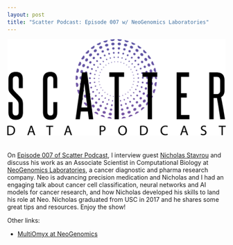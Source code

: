 ```yaml
---
layout: post
title: "Scatter Podcast: Episode 007 w/ NeoGenomics Laboratories"
---
```

[![](https://raw.githubusercontent.com/JavOrraca/Home/gh-pages/assets/img/ScatterLogo.png)](https://soundcloud.com/scatterpodcast/episode-007)
<br>
<br>
<br>
On [Episode 007 of Scatter Podcast](https://soundcloud.com/scatterpodcast/episode-007), I interview guest [Nicholas Stavrou](https://www.linkedin.com/in/nicholas-stavrou/) and discuss his work as an Associate Scientist in Computational Biology at [NeoGenomics Laboratories](https://neogenomics.com/), a cancer diagnostic and pharma research company. Neo is advancing precision medication and Nicholas and I had an engaging talk about cancer cell classification, neural networks and AI models for cancer research, and how Nicholas developed his skills to land his role at Neo. Nicholas graduated from USC in 2017 and he shares some great tips and resources. Enjoy the show!

Other links:
* [MultiOmyx at NeoGenomics](https://neogenomics.com/pharma-services/lab-services/multiomyx)
